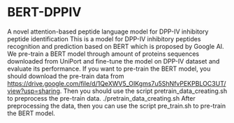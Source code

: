 # BERT-DPPIV
A novel attention-based peptide language model for DPP-IV inhibitory peptide identification
This is a model for DPP-IV inhibitory peptides recognition and prediction based on BERT which is proposed by Google AI. We pre-train a BERT model through amount of proteins sequences downloaded from UniPort and fine-tune the model on DPP-IV dataset and evaluate its performance.
If you want to pre-train the BERT model, you should download the pre-train data from https://drive.google.com/file/d/1QeXWV5_OIKgms7u5ShNfvPEKPBLOC3UT/view?usp=sharing. Then you should use the script pretrain_data_creating.sh to preprocess the pre-train data.
./pretrain_data_creating.sh
After preprocessing the data, then you can use the script pre_train.sh to pre-train the BERT model.
